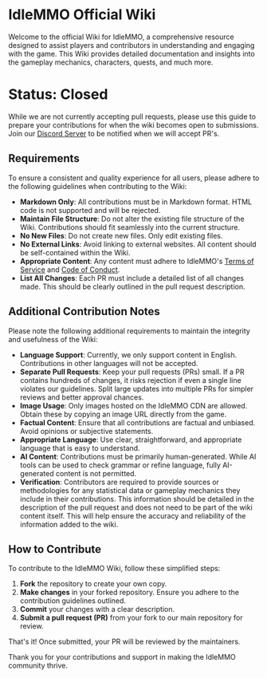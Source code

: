 # IdleMMO Official Wiki
Welcome to the official Wiki for IdleMMO, a comprehensive resource designed to assist players and contributors in understanding and engaging with the game. This Wiki provides detailed documentation and insights into the gameplay mechanics, characters, quests, and much more. 

# Status: Closed
While we are not currently accepting pull requests, please use this guide to prepare your contributions for when the wiki becomes open to submissions. Join our [Discord Server](https://discord.gg/nDGbr7AKkk) to be notified when we will accept PR's.

## Requirements
To ensure a consistent and quality experience for all users, please adhere to the following guidelines when contributing to the Wiki:

- **Markdown Only**: All contributions must be in Markdown format. HTML code is not supported and will be rejected.
- **Maintain File Structure**: Do not alter the existing file structure of the Wiki. Contributions should fit seamlessly into the current structure.
- **No New Files**: Do not create new files. Only edit existing files.
- **No External Links**: Avoid linking to external websites. All content should be self-contained within the Wiki.
- **Appropriate Content**: Any content must adhere to IdleMMO's [Terms of Service](https://web.idle-mmo.com/legal/terms) and [Code of Conduct](https://web.idle-mmo.com/legal/code-of-conduct).
- **List All Changes**: Each PR must include a detailed list of all changes made. This should be clearly outlined in the pull request description.

## Additional Contribution Notes
Please note the following additional requirements to maintain the integrity and usefulness of the Wiki:

- **Language Support**: Currently, we only support content in English. Contributions in other languages will not be accepted.
- **Separate Pull Requests**: Keep your pull requests (PRs) small. If a PR contains hundreds of changes, it risks rejection if even a single line violates our guidelines. Split large updates into multiple PRs for simpler reviews and better approval chances.
- **Image Usage**: Only images hosted on the IdleMMO CDN are allowed. Obtain these by copying an image URL directly from the game.
- **Factual Content**: Ensure that all contributions are factual and unbiased. Avoid opinions or subjective statements.
- **Appropriate Language**: Use clear, straightforward, and appropriate language that is easy to understand.
- **AI Content**: Contributions must be primarily human-generated. While AI tools can be used to check grammar or refine language, fully AI-generated content is not permitted.
- **Verification**: Contributors are required to provide sources or methodologies for any statistical data or gameplay mechanics they include in their contributions. This information should be detailed in the description of the pull request and does not need to be part of the wiki content itself. This will help ensure the accuracy and reliability of the information added to the wiki.

## How to Contribute
To contribute to the IdleMMO Wiki, follow these simplified steps:

1. **Fork** the repository to create your own copy.
2. **Make changes** in your forked repository. Ensure you adhere to the contribution guidelines outlined.
3. **Commit** your changes with a clear description.
4. **Submit a pull request (PR)** from your fork to our main repository for review.

That's it! Once submitted, your PR will be reviewed by the maintainers.

Thank you for your contributions and support in making the IdleMMO community thrive.
